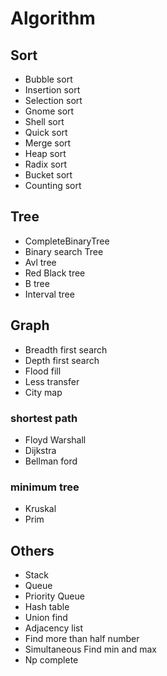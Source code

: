 # Algorithm

## Sort
- Bubble sort
- Insertion sort
- Selection sort
- Gnome sort
- Shell sort
- Quick sort
- Merge sort
- Heap sort
- Radix sort
- Bucket sort
- Counting sort

## Tree
- CompleteBinaryTree
- Binary search Tree
- Avl tree
- Red Black tree
- B tree
- Interval tree

## Graph
- Breadth first search
- Depth first search
- Flood fill
- Less transfer
- City map

### shortest path
- Floyd Warshall
- Dijkstra
- Bellman ford

### minimum tree
- Kruskal
- Prim

## Others
- Stack
- Queue
- Priority Queue
- Hash table
- Union find
- Adjacency list
- Find more than half number
- Simultaneous Find min and max
- Np complete

